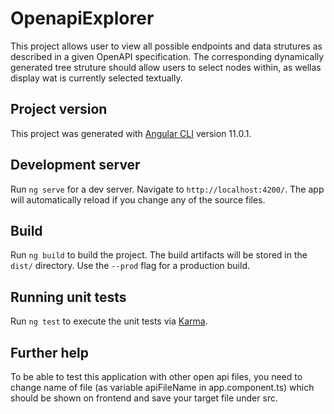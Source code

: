 # OpenapiExplorer
This project allows user to view all possible endpoints and data strutures as described in a given OpenAPI specification. The corresponding dynamically generated tree struture should allow users to select nodes within, as wellas display wat is currently selected textually.

## Project version
This project was generated with [Angular CLI](https://github.com/angular/angular-cli) version 11.0.1.

## Development server
Run `ng serve` for a dev server. Navigate to `http://localhost:4200/`. The app will automatically reload if you change any of the source files.

## Build
Run `ng build` to build the project. The build artifacts will be stored in the `dist/` directory. Use the `--prod` flag for a production build.

## Running unit tests
Run `ng test` to execute the unit tests via [Karma](https://karma-runner.github.io).

## Further help
To be able to test this application with other open api files, you need to change name of file (as variable apiFileName in app.component.ts) which should be shown on frontend and save your target file under src.
